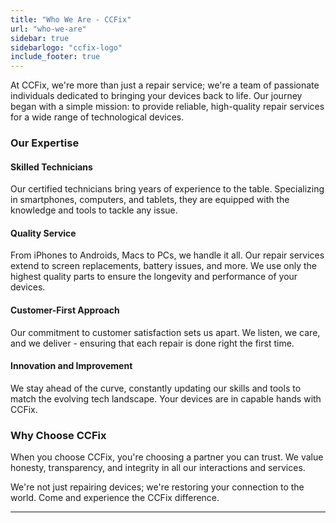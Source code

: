 ```yaml
---
title: "Who We Are - CCFix"
url: "who-we-are"
sidebar: true
sidebarlogo: "ccfix-logo"
include_footer: true
---
```




At CCFix, we're more than just a repair service; we're a team of passionate individuals dedicated to bringing your devices back to life. Our journey began with a simple mission: to provide reliable, high-quality repair services for a wide range of technological devices.

### Our Expertise

#### Skilled Technicians

Our certified technicians bring years of experience to the table. Specializing in smartphones, computers, and tablets, they are equipped with the knowledge and tools to tackle any issue.

#### Quality Service

From iPhones to Androids, Macs to PCs, we handle it all. Our repair services extend to screen replacements, battery issues, and more. We use only the highest quality parts to ensure the longevity and performance of your devices.

#### Customer-First Approach

Our commitment to customer satisfaction sets us apart. We listen, we care, and we deliver - ensuring that each repair is done right the first time.

#### Innovation and Improvement

We stay ahead of the curve, constantly updating our skills and tools to match the evolving tech landscape. Your devices are in capable hands with CCFix.

### Why Choose CCFix

When you choose CCFix, you're choosing a partner you can trust. We value honesty, transparency, and integrity in all our interactions and services.

We're not just repairing devices; we're restoring your connection to the world. Come and experience the CCFix difference.

---

